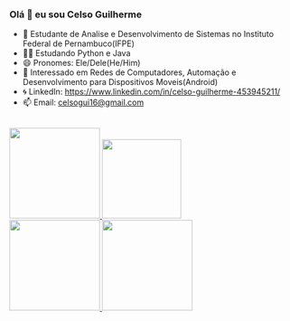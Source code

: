 ### Olá 👋 eu sou Celso Guilherme
- 🏢 Estudante de Analise e Desenvolvimento de Sistemas no Instituto Federal de Pernambuco(IFPE)
- 🧑‍💻 Estudando Python e Java
- 😄 Pronomes: Ele/Dele(He/Him)
- 👾 Interessado em Redes de Computadores, Automação e Desenvolvimento para Dispositivos Moveis(Android)
- 🌀 LinkedIn: https://www.linkedin.com/in/celso-guilherme-453945211/
- 📫 Email: celsogui16@gmail.com
<br> </br>
<div align="left">
  <a href="https://github.com/cg16">
  <img height="160em" src="https://github-readme-stats.vercel.app/api?username=cg16&show_icons=true&theme=dracula&include_all_commits=true&count_private=true"/>
  <img height="140em" src="https://github-readme-stats.vercel.app/api/top-langs/?username=cg16&layout=compact&langs_count=7&theme=dracula"/>
</div>

<div align="left">
  <img  height="160" src="https://i.pinimg.com/originals/d1/34/06/d134065224608ae6095c1275a2ddb13a.gif"  />
  <img  height="160" src="https://i.pinimg.com/originals/1e/ea/9a/1eea9a55eca18b66d61492368faf2c2d.gif"  />
</div>


